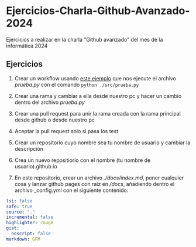 # Ejercicios-Charla-Github-Avanzado-2024

Ejercicios a realizar en la charla "Github avanzado" del mes de la informática 2024

## Ejercicios

1. Crear un workflow usando [este ejemplo](https://docs.github.com/en/actions/automating-builds-and-tests/building-and-testing-python) que nos ejecute el archivo _prueba.py_ con el comando `python ./src/prueba.py`

2. Crear una rama y cambiar a ella desde nuestro pc y hacer un cambio dentro del archivo _prueba.py_

3. Crear una pull request para unir la rama creada con la rama principal desde github o desde nuestro pc

4. Aceptar la pull request solo si pasa los test

5. Crear un repositorio cuyo nombre sea tu nombre de usuario y cambiar la descripción

6. Crea un nuevo repositiorio con el nombre (tu nombre de usuario).github.io

7. En este repositorio, crear un archivo _./docs/index.md_, poner cualquier cosa y lanzar github pages con raíz en _/docs_, añadiendo dentro el archivo \_config.yml con el siguiente contenido:

```yaml
lsi: false
safe: true
source: "."
incremental: false
highlighter: rouge
gist:
  noscript: false
markdown: GFM
```
